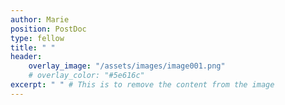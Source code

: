 ```yaml
---
author: Marie
position: PostDoc
type: fellow
title: " "
header:
    overlay_image: "/assets/images/image001.png"
    # overlay_color: "#5e616c"
excerpt: " " # This is to remove the content from the image
---
```


